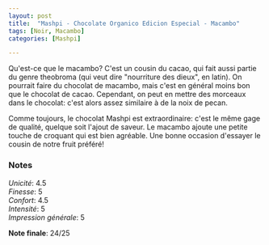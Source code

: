 ```yaml
---
layout: post
title:  "Mashpi - Chocolate Organico Edicion Especial - Macambo"
tags: [Noir, Macambo] 
categories: [Mashpi]

---
```


Qu'est-ce que le macambo?
C'est un cousin du cacao, qui fait aussi partie du genre theobroma (qui veut dire "nourriture des dieux", en latin).
On pourrait faire du chocolat de macambo, mais c'est en général moins bon que le chocolat de cacao. Cependant, on peut en mettre des morceaux dans le chocolat: c'est alors assez similaire à de la noix de pecan.

Comme toujours, le chocolat Mashpi est extraordinaire: c'est le même gage de qualité, quelque soit l'ajout de saveur. Le macambo ajoute une petite touche de croquant qui est bien agréable. Une bonne occasion d'essayer le cousin de notre fruit préféré!



### Notes

_Unicité_: 4.5  
_Finesse_: 5  
_Confort_: 4.5  
_Intensité_: 5  
_Impression générale_: 5

**Note finale**: 24/25